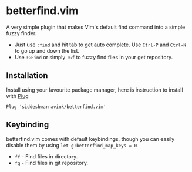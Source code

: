# betterfind.vim

A very simple plugin that makes Vim's default find command into a simple fuzzy
finder.

* Just use `:find` and hit tab to get auto complete. Use `Ctrl-P` and `Ctrl-N`
  to go up and down the list.
* Use `:GFind` or simply `:Gf` to fuzzy find files in your get repository.

## Installation

Install using your favourite package manager, here is instruction to install 
with [Plug](https://github.com/junegunn/vim-plug)

    Plug 'siddeshwarnavink/betterfind.vim'

## Keybinding

betterfind.vim comes with default keybindings, though you can easily disable 
them by using `let g:betterfind_map_keys = 0`

* `ff` - Find files in directory.
* `fg` - Find files in git repository.
